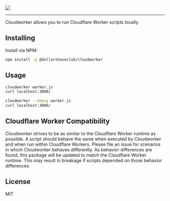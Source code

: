 <img src="https://i.imgur.com/e0Asgu3.jpg">

***

Cloudworker allows you to run Cloudflare Worker scripts locally. 

## Installing

Install via NPM:
```sh
npm install -g @dollarshaveclub/cloudworker
```

## Usage

```sh
cloudworker worker.js
curl localhost:3000/
```

```sh
cloudworker --debug worker.js
curl localhost:3000/
```

## Cloudflare Worker Compatibility 

Cloudworker strives to be as similar to the Cloudflare Worker runtime as possible. A script should behave the same when executed by Cloudworker and when run within Cloudflare Workers. Please file an issue for scenarios in which Cloudworker behaves differently. As behavior differences are found, this package will be updated to match the Cloudflare Worker runtime. This may result in breakage if scripts depended on those behavior differences. 

## License
MIT